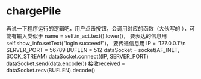 # chargePile
再说一下程序运行的逻辑吧，用户点击按钮，会调用对应的函数（大伙写的 ），可能有输入类似于 name = self.in_act.text().lower()，
要表达的信息用self.show_info.setText("login succeed!")，
要传递信息用
IP = '127.0.0.1'\n
SERVER_PORT = 56789
BUFLEN = 512
dataSocket = socket(AF_INET, SOCK_STREAM)
dataSocket.connect((IP, SERVER_PORT)
dataSocket.send(data.encode())
接收received = dataSocket.recv(BUFLEN).decode()
